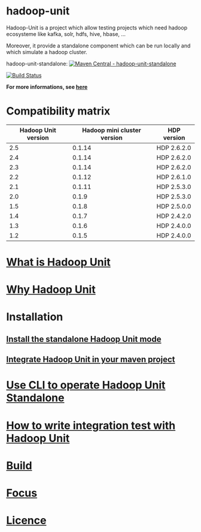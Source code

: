 hadoop-unit
====================

Hadoop-Unit is a project which allow testing projects which need hadoop ecosysteme like kafka, solr, hdfs, hive, hbase, ...

Moreover, it provide a standalone component which can be run locally and which simulate a hadoop cluster.

hadoop-unit-standalone:
[![Maven Central - hadoop-unit-standalone](https://maven-badges.herokuapp.com/maven-central/fr.jetoile.hadoop/hadoop-unit-standalone/badge.svg)](https://maven-badges.herokuapp.com/maven-central/fr.jetoile.hadoop/hadoop-unit-standalone)

[![Build Status](https://travis-ci.org/jetoile/hadoop-unit.svg?branch=master)](https://travis-ci.org/jetoile/hadoop-unit)


**For more informations, see [here](https://github.com/jetoile/hadoop-unit/wiki)**

# Compatibility matrix

| Hadoop Unit version  | Hadoop mini cluster version | HDP version |
| ------------- | ------------- | ------------- |
| 2.5 | 0.1.14 | HDP 2.6.2.0 |
| 2.4 | 0.1.14 | HDP 2.6.2.0 |
| 2.3 | 0.1.14 | HDP 2.6.2.0 |
| 2.2 | 0.1.12 | HDP 2.6.1.0 |
| 2.1 | 0.1.11 | HDP 2.5.3.0 |
| 2.0 | 0.1.9 | HDP 2.5.3.0 |
| 1.5 | 0.1.8 | HDP 2.5.0.0 |
| 1.4 | 0.1.7 | HDP 2.4.2.0 |
| 1.3 | 0.1.6 | HDP 2.4.0.0 |
| 1.2 | 0.1.5 | HDP 2.4.0.0 |


# [What is Hadoop Unit](https://github.com/jetoile/hadoop-unit/wiki/What-is-Hadoop-Unit)

# [Why Hadoop Unit](https://github.com/jetoile/hadoop-unit/wiki/Why-Hadoop-unit)

# Installation
## [Install the standalone Hadoop Unit mode](https://github.com/jetoile/hadoop-unit/wiki/Installation-Standalone-Mode)
## [Integrate Hadoop Unit in your maven project](https://github.com/jetoile/hadoop-unit/wiki/Installation-Maven)

# [Use CLI to operate Hadoop Unit Standalone](https://github.com/jetoile/hadoop-unit/wiki/Use-Cli-to-operate-Hadoop-Unit)

# [How to write integration test with Hadoop Unit](https://github.com/jetoile/hadoop-unit/wiki/Sample)

# [Build](https://github.com/jetoile/hadoop-unit/wiki/How-to-build)

# [Focus](https://github.com/jetoile/hadoop-unit/wiki/Focus)

# [Licence](https://github.com/jetoile/hadoop-unit/wiki/Licence)
